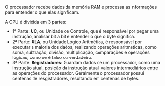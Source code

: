 O processador recebe dados da memória RAM e processa as informações para entender o que elas significam.

A CPU é dividida em 3 partes:
* 1ª Parte: **UC**, ou Unidade de Controle, que é responsável por pegar uma instrução, analisar bit a bit e entender o que o byte significa.
* 2ª Parte: **ULA**, ou Unidade Lógico Aritmética, é responsável por executar a maioria dos dados, realizando operações aritméticas, como soma, subtração, divisão, multiplicação, comparações e operações lógicas, como se é falso ou verdadeiro.
* 3ª Parte: **Registradores**: Guardam dados de um processador, como uma instrução atual, posição da instrução atual, valores intermediários entre as operações do processador. Geralmente o processador possui centenas de resgistradores, resultando em centenas de bytes.